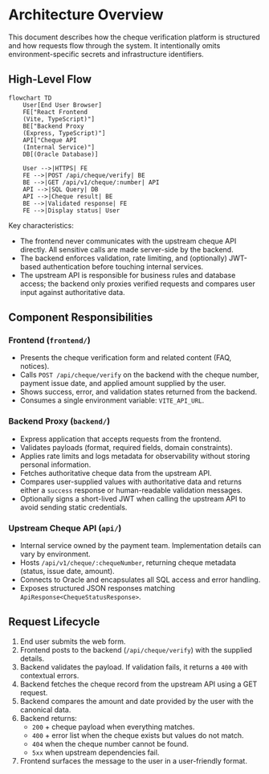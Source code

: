 # Architecture Overview

This document describes how the cheque verification platform is structured and how requests flow through the system. It intentionally omits environment-specific secrets and infrastructure identifiers.

## High-Level Flow

```mermaid
flowchart TD
    User[End User Browser]
    FE["React Frontend
    (Vite, TypeScript)"]
    BE["Backend Proxy
    (Express, TypeScript)"]
    API["Cheque API
    (Internal Service)"]
    DB[(Oracle Database)]

    User -->|HTTPS| FE
    FE -->|POST /api/cheque/verify| BE
    BE -->|GET /api/v1/cheque/:number| API
    API -->|SQL Query| DB
    API -->|Cheque result| BE
    BE -->|Validated response| FE
    FE -->|Display status| User
```

Key characteristics:

- The frontend never communicates with the upstream cheque API directly. All sensitive calls are made server-side by the backend.
- The backend enforces validation, rate limiting, and (optionally) JWT-based authentication before touching internal services.
- The upstream API is responsible for business rules and database access; the backend only proxies verified requests and compares user input against authoritative data.

## Component Responsibilities

### Frontend (`frontend/`)

- Presents the cheque verification form and related content (FAQ, notices).
- Calls `POST /api/cheque/verify` on the backend with the cheque number, payment issue date, and applied amount supplied by the user.
- Shows success, error, and validation states returned from the backend.
- Consumes a single environment variable: `VITE_API_URL`.

### Backend Proxy (`backend/`)

- Express application that accepts requests from the frontend.
- Validates payloads (format, required fields, domain constraints).
- Applies rate limits and logs metadata for observability without storing personal information.
- Fetches authoritative cheque data from the upstream API.
- Compares user-supplied values with authoritative data and returns either a `success` response or human-readable validation messages.
- Optionally signs a short-lived JWT when calling the upstream API to avoid sending static credentials.

### Upstream Cheque API (`api/`)

- Internal service owned by the payment team. Implementation details can vary by environment.
- Hosts `/api/v1/cheque/:chequeNumber`, returning cheque metadata (status, issue date, amount).
- Connects to Oracle and encapsulates all SQL access and error handling.
- Exposes structured JSON responses matching `ApiResponse<ChequeStatusResponse>`.

## Request Lifecycle

1. End user submits the web form.
2. Frontend posts to the backend (`/api/cheque/verify`) with the supplied details.
3. Backend validates the payload. If validation fails, it returns a `400` with contextual errors.
4. Backend fetches the cheque record from the upstream API using a GET request.
5. Backend compares the amount and date provided by the user with the canonical data.
6. Backend returns:
   - `200` + cheque payload when everything matches.
   - `400` + error list when the cheque exists but values do not match.
   - `404` when the cheque number cannot be found.
   - `5xx` when upstream dependencies fail.
7. Frontend surfaces the message to the user in a user-friendly format.
